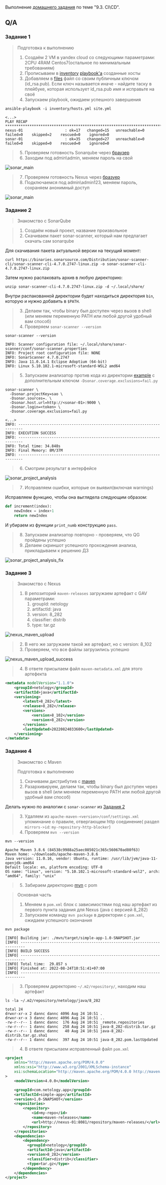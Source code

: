 Выполнение [домашнего задания](https://github.com/netology-code/mnt-homeworks/blob/MNT-13/09-ci-03-cicd/README.md)
по теме "9.3. CI\CD".

## Q/A

### Задание 1

> Подготовка к выполнению
> 1. Создаём 2 VM в yandex cloud со следующими параметрами: 2CPU 4RAM Centos7(остальное по минимальным требованиям)
> 2. Прописываем в [inventory](./infrastructure/inventory/hosts.yml) [playbook'a](./infrastructure/site.yml) созданные хосты
> 3. Добавляем в [files](./infrastructure/files/) файл со своим публичным ключом (id_rsa.pub). Если ключ называется иначе - найдите таску в плейбуке, которая использует id_rsa.pub имя и исправьте на своё
> 4. Запускаем playbook, ожидаем успешного завершения

```shell
ansible-playbook -i inventory/hosts.yml site.yml
```


```text
<...>
PLAY RECAP *****************************************************************************************************************
nexus-01                   : ok=17   changed=15   unreachable=0    failed=0    skipped=2    rescued=0    ignored=0
sonar-01                   : ok=35   changed=27   unreachable=0    failed=0    skipped=0    rescued=0    ignored=0
```

> 5. Проверяем готовность Sonarqube через [браузер](http://localhost:9000)
> 6. Заходим под admin\admin, меняем пароль на свой

![sonar_main](./img/sonar_main.png)

> 7.  Проверяем готовность Nexus через [бразуер](http://localhost:8081)
> 8. Подключаемся под admin\admin123, меняем пароль, сохраняем анонимный доступ

![sonar_main](./img/nexus_main.png)

### Задание 2

> Знакомство с SonarQube

> 1. Создаём новый проект, название произвольное
> 2. Скачиваем пакет sonar-scanner, который нам предлагает скачать сам sonarqube

Для скачивания пакета актуальной версии на текущий момент:

```shell
curl https://binaries.sonarsource.com/Distribution/sonar-scanner-cli/sonar-scanner-cli-4.7.0.2747-linux.zip -o sonar-scanner-cli-4.7.0.2747-linux.zip
```

Затем нужно распаковать архив в любую директорию:

```shell
unzip sonar-scanner-cli-4.7.0.2747-linux.zip -d ~/.local/share/
```

Внутри распакованной директории будет находиться директория `bin`, которую и нужно добавить в `$PATH`.

> 3. Делаем так, чтобы binary был доступен через вызов в shell (или меняем переменную PATH или любой другой удобный вам способ)
> 4. Проверяем `sonar-scanner --version`

```shell
sonar-scanner --version
```

```text
INFO: Scanner configuration file: ~/.local/share/sonar-scanner/conf/sonar-scanner.properties
INFO: Project root configuration file: NONE
INFO: SonarScanner 4.7.0.2747
INFO: Java 11.0.14.1 Eclipse Adoptium (64-bit)
INFO: Linux 5.10.102.1-microsoft-standard-WSL2 amd64
```

> 5. Запускаем анализатор против кода из директории [example](./example) с дополнительным ключом `-Dsonar.coverage.exclusions=fail.py`

```shell
sonar-scanner \
  -Dsonar.projectKey=sao \
  -Dsonar.sources=. \
  -Dsonar.host.url=http://<sonar-01>:9000 \
  -Dsonar.login=<token> \
  -Dsonar.coverage.exclusions=fail.py
```

```text
<...>
INFO: ------------------------------------------------------------------------
INFO: EXECUTION SUCCESS
INFO: ------------------------------------------------------------------------
INFO: Total time: 34.848s
INFO: Final Memory: 8M/37M
INFO: ------------------------------------------------------------------------
```

> 6. Смотрим результат в интерфейсе

![sonar_project_analysis](./img/sonar_project_analysis.png)

> 7. Исправляем ошибки, которые он выявил(включая warnings)

Исправляем функцию, чтобы она выглядела следующим образом:

```python
def increment(index):
    newIndex = index+1
    return newIndex
```

И убираем из функции `print_numb` конструкцию `pass`.

> 8. Запускаем анализатор повторно - проверяем, что QG пройдены успешно
> 9. Делаем скриншот успешного прохождения анализа, прикладываем к решению ДЗ

![sonar_project_analysis_fix](./img/sonar_project_analysis_fix.png)

### Задание 3

> Знакомство с Nexus
> 1. В репозиторий `maven-releases` загружаем артефакт с GAV параметрами:
>     1. groupId: netology
>     2. artifactId: java
>     3. version: 8_282
>     4. classifier: distrib
>     5. type: tar.gz

![nexus_maven_upload](./img/nexus_maven_upload.png)

> 2. В него же загружаем такой же артефакт, но с version: 8_102
> 3. Проверяем, что все файлы загрузились успешно

![nexus_maven_upload_success](./img/nexus_maven_upload_success.png)

> 4. В ответе присылаем файл `maven-metadata.xml` для этого артефекта

```xml
<metadata modelVersion="1.1.0">
    <groupId>netology</groupId>
    <artifactId>java</artifactId>
    <versioning>
        <latest>8_282</latest>
        <release>8_282</release>
        <versions>
            <version>8_102</version>
            <version>8_282</version>
        </versions>
        <lastUpdated>20220824033600</lastUpdated>
    </versioning>
</metadata>
```

### Задание 4

> Знакомство с Maven
> 
> Подготовка к выполнению
> 1. Скачиваем дистрибутив с [maven](https://maven.apache.org/download.cgi)
> 2. Разархивируем, делаем так, чтобы binary был доступен через вызов в shell (или меняем переменную PATH или любой другой удобный вам способ)

Делать нужно по аналогии с `sonar-scanner` из [Задания 2](#задание-2)

> 3. Удаляем из `apache-maven-<version>/conf/settings.xml` упоминание о правиле, отвергающем http соединение( раздел `mirrors->id`: `my-repository-http-blocker`)
> 4. Проверяем `mvn --version`

```shell
mvn --version
```

```text
Apache Maven 3.8.6 (84538c9988a25aec085021c365c560670ad80f63)
Maven home: ~/downloads/apache-maven-3.8.6
Java version: 11.0.16, vendor: Ubuntu, runtime: /usr/lib/jvm/java-11-openjdk-amd64
Default locale: en, platform encoding: UTF-8
OS name: "linux", version: "5.10.102.1-microsoft-standard-wsl2", arch: "amd64", family: "unix"
```

> 5. Забираем директорию [mvn](./mvn) с pom

> Основная часть
> 1. Меняем в `pom.xml` блок с зависимостями под наш артефакт из первого пункта задания для Nexus (java с версией 8_282)
> 2. Запускаем команду `mvn package` в директории с `pom.xml`, ожидаем успешного окончания

```shell
mvn package
```

```text
[INFO] Building jar: ./mvn/target/simple-app-1.0-SNAPSHOT.jar
[INFO] ------------------------------------------------------------------------
[INFO] BUILD SUCCESS
[INFO] ------------------------------------------------------------------------
[INFO] Total time:  29.857 s
[INFO] Finished at: 2022-08-24T10:51:41+07:00
[INFO] ------------------------------------------------------------------------
```

> 3. Проверяем директорию `~/.m2/repository/`, находим наш артефакт

```shell
ls -la ~/.m2/repository/netology/java/8_282
```

```text
total 24
drwxr-xr-x 2 dannc dannc 4096 Aug 24 10:51 .
drwxr-xr-x 3 dannc dannc 4096 Aug 24 10:51 ..
-rw-r--r-- 1 dannc dannc  176 Aug 24 10:51 _remote.repositories
-rw-r--r-- 1 dannc dannc  258 Aug 24 10:51 java-8_282-distrib.tar.gz
-rw-r--r-- 1 dannc dannc   40 Aug 24 10:51 java-8_282-distrib.tar.gz.sha1
-rw-r--r-- 1 dannc dannc  397 Aug 24 10:51 java-8_282.pom.lastUpdated
```

> 4. В ответе присылаем исправленный файл `pom.xml`

```xml
<project 
    xmlns="http://maven.apache.org/POM/4.0.0"
    xmlns:xsi="http://www.w3.org/2001/XMLSchema-instance"
    xsi:schemaLocation="http://maven.apache.org/POM/4.0.0 http://maven.apache.org/xsd/maven-4.0.0.xsd"
>
    <modelVersion>4.0.0</modelVersion>

    <groupId>com.netology.app</groupId>
    <artifactId>simple-app</artifactId>
    <version>1.0-SNAPSHOT</version>
    <repositories>
        <repository>
            <id>my-repo</id>
            <name>maven-releases</name>
            <url>http://nexus-01:8081/repository/maven-releases/</url>
        </repository>
    </repositories>
    <dependencies>
        <dependency>
          <groupId>netology</groupId>
          <artifactId>java</artifactId>
          <version>8_282</version>
          <classifier>distrib</classifier>
          <type>tar.gz</type>
        </dependency>
    </dependencies>
</project>
```
